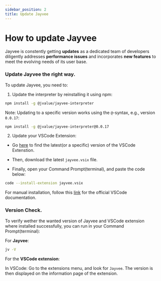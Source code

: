 ```yaml
---
sidebar_position: 2
title: Update Jayvee
---
```


# How to update Jayvee

Jayvee is constently getting **updates** as a dedicated team of developers diligently addresses **performance issues** and incorporates **new features** to meet the evolving needs of its user base.

### Update Jayvee the right way.

To update Jayvee, you need to:

1. Update the interpreter by reinstalling it using npm:

```bash
npm install -g @jvalue/jayvee-interpreter
```

Note: Updating to a specific version works using the `@`-syntax, e.g., version `0.0.17`:

```bash
npm install -g @jvalue/jayvee-interpreter@0.0.17
```

2. Update your VSCode Extension:

- Go [here](https://github.com/jvalue/jayvee/releases/latest) to find the latest(or a specific) version of the VSCode Extenstion.

- Then, download the latest `jayvee.vsix` file.

- Finally, open your Command Prompt(terminal), and paste the code below:

```bash
code --install-extension jayvee.vsix
```

For manual installation, follow this [link](https://code.visualstudio.com/docs/editor/extension-marketplace#_install-from-a-vsix) for the official VSCode documentation.

### Version Check.

To verify wether the wanted version of Jayvee and VSCode extension where installed successfully, you can run in your Command Prompt(terminal):

For **Jayvee**:

```bash
jv -V
```

For the **VSCode extension**:

In VSCode: Go to the extensions menu, and look for `Jayvee`. The version is then displayed on the information page of the extension.
